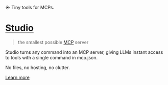 ☀️ Tiny tools for MCPs.

# [Studio]

> the smallest possible [MCP] server

Studio turns any command into an MCP server, giving LLMs instant access to tools with a single command in mcp.json.

No files, no hosting, no clutter.

[Learn more][studio]

[studio]: http://github.com/studio-mcp/studio
[MCP]: http://modelcontextprotocol.io
